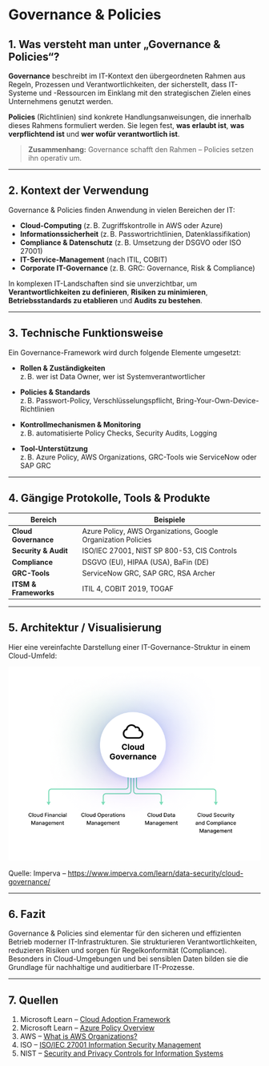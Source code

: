 
# Governance & Policies

## 1. Was versteht man unter „Governance & Policies“?

**Governance** beschreibt im IT-Kontext den übergeordneten Rahmen aus Regeln, Prozessen und Verantwortlichkeiten, der sicherstellt, dass IT-Systeme und -Ressourcen im Einklang mit den strategischen Zielen eines Unternehmens genutzt werden.

**Policies** (Richtlinien) sind konkrete Handlungsanweisungen, die innerhalb dieses Rahmens formuliert werden. Sie legen fest, **was erlaubt ist**, **was verpflichtend ist** und **wer wofür verantwortlich ist**.

> **Zusammenhang:** Governance schafft den Rahmen – Policies setzen ihn operativ um.

---

## 2. Kontext der Verwendung

Governance & Policies finden Anwendung in vielen Bereichen der IT:

- **Cloud-Computing** (z. B. Zugriffskontrolle in AWS oder Azure)
- **Informationssicherheit** (z. B. Passwortrichtlinien, Datenklassifikation)
- **Compliance & Datenschutz** (z. B. Umsetzung der DSGVO oder ISO 27001)
- **IT-Service-Management** (nach ITIL, COBIT)
- **Corporate IT-Governance** (z. B. GRC: Governance, Risk & Compliance)

In komplexen IT-Landschaften sind sie unverzichtbar, um **Verantwortlichkeiten zu definieren**, **Risiken zu minimieren**, **Betriebsstandards zu etablieren** und **Audits zu bestehen**.

---

## 3. Technische Funktionsweise

Ein Governance-Framework wird durch folgende Elemente umgesetzt:

- **Rollen & Zuständigkeiten**  
  z. B. wer ist Data Owner, wer ist Systemverantwortlicher

- **Policies & Standards**  
  z. B. Passwort-Policy, Verschlüsselungspflicht, Bring-Your-Own-Device-Richtlinien

- **Kontrollmechanismen & Monitoring**  
  z. B. automatisierte Policy Checks, Security Audits, Logging

- **Tool-Unterstützung**  
  z. B. Azure Policy, AWS Organizations, GRC-Tools wie ServiceNow oder SAP GRC

---

## 4. Gängige Protokolle, Tools & Produkte

| Bereich               | Beispiele                                                        |
|-----------------------|------------------------------------------------------------------|
| **Cloud Governance**  | Azure Policy, AWS Organizations, Google Organization Policies    |
| **Security & Audit**  | ISO/IEC 27001, NIST SP 800-53, CIS Controls                      |
| **Compliance**        | DSGVO (EU), HIPAA (USA), BaFin (DE)                              |
| **GRC-Tools**         | ServiceNow GRC, SAP GRC, RSA Archer                              |
| **ITSM & Frameworks** | ITIL 4, COBIT 2019, TOGAF                                        |

---

## 5. Architektur / Visualisierung

Hier eine vereinfachte Darstellung einer IT-Governance-Struktur in einem Cloud-Umfeld:

![Governance-Struktur Cloud](assets/Image1.png)
 
Quelle: Imperva – https://www.imperva.com/learn/data-security/cloud-governance/ 

---

## 6. Fazit

Governance & Policies sind elementar für den sicheren und effizienten Betrieb moderner IT-Infrastrukturen. Sie strukturieren Verantwortlichkeiten, reduzieren Risiken und sorgen für Regelkonformität (Compliance). Besonders in Cloud-Umgebungen und bei sensiblen Daten bilden sie die Grundlage für nachhaltige und auditierbare IT-Prozesse.

---

## 7. Quellen

1. Microsoft Learn – [Cloud Adoption Framework](https://learn.microsoft.com/en-us/azure/cloud-adoption-framework/govern/)
2. Microsoft Learn – [Azure Policy Overview](https://learn.microsoft.com/en-us/azure/governance/policy/overview)
3. AWS – [What is AWS Organizations?](https://docs.aws.amazon.com/organizations/latest/userguide/orgs_introduction.html)
4. ISO – [ISO/IEC 27001 Information Security Management](https://www.iso.org/isoiec-27001-information-security.html)
5. NIST – [Security and Privacy Controls for Information Systems](https://csrc.nist.gov/publications/detail/sp/800-53/rev-5/final)
